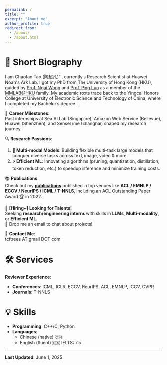 ```yaml
---
permalink: /
title: ""
excerpt: "About me"
author_profile: true
redirect_from:
  - /about/
  - /about.html
---
```



# 🌟 Short Biography  
I am Chaofan Tao (陶超凡)``, currently a Research Scientist at Huawei Noah's Ark Lab. I got my PhD from The University of Hong Kong (HKU), guided by [Prof. Ngai Wong](https://www.eee.hku.hk/~nwong/) and [Prof. Ping Luo](http://luoping.me/) as a member of the [MMLAB@HKU](https://mmlab.hk/) family. My academic roots trace back to the Yingcai Honors College at University of Electronic Science and Technology of China, where I completed my Bachelor’s degree.  

🌱 **Career Milestones**:  
Past internships at Sea AI Lab (Singapore), Amazon Web Service (Bellevue), Huawei (Shenzhen), and SenseTime (Shanghai) shaped my research journey.  

🔍 **Research Passions**:  
1. **📱 Multi-modal Models**: Building flexible multi-task large models that conquer diverse tasks across text, image, video & more.  
2. **⚡ Efficient ML**: Innovating algorithms (pruning, quantization, distillation, token reduction, etc.) to speedup inference and minimize training costs.  

📚 **Publications**:  
Check out my [**publications**](https://scholar.google.com/citations?hl=en&view_op=list_works&gmla=AJsN-F5DfisY6qynQkPPreVmBlpCYV8WALf-n4aVHphvfHF9GAmm2cYErmRxuXccCwkrSglgJN4L6s2t4Cn5Ei6r5jEfLOvnoA&user=gjmfLroAAAAJ) published in top venues like **ACL / EMNLP / ECCV / NeurIPS / ICML / T-NNLS**, including an ACL  Outstanding Paper Award 🏆 in 2022. 

🚀 **[Hiring~] Looking for Talents!**  
Seeking **research/engineering interns** with skills in **LLMs**, **Multi-modality**, or **Efficient ML**.  
💬 Drop me an email to chat about projects!  

📩 **Contact Me**:  
tcftrees AT gmail DOT com  



# 🛠️ Services  
**Reviewer Experience**:  
- **Conferences**: ICML, ICLR, ECCV, NeurIPS, ACL, EMNLP, ICCV, CVPR  
- **Journals**: T-NNLS  


# 💡 Skills  
- **Programming**: C++/C, Python  
- **Languages**:  
  - Chinese (native) 🇨🇳  
  - English (fluent) 🇺🇸  IELTS: 7.5 


---  
**Last Updated**: June 1, 2025  